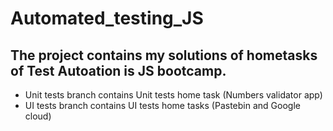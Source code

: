 # Automated_testing_JS

## The project contains my solutions of hometasks of Test Autoation is JS bootcamp.

- Unit tests branch contains Unit tests home task (Numbers validator app)
- UI tests branch contains UI tests home tasks (Pastebin and Google cloud)

